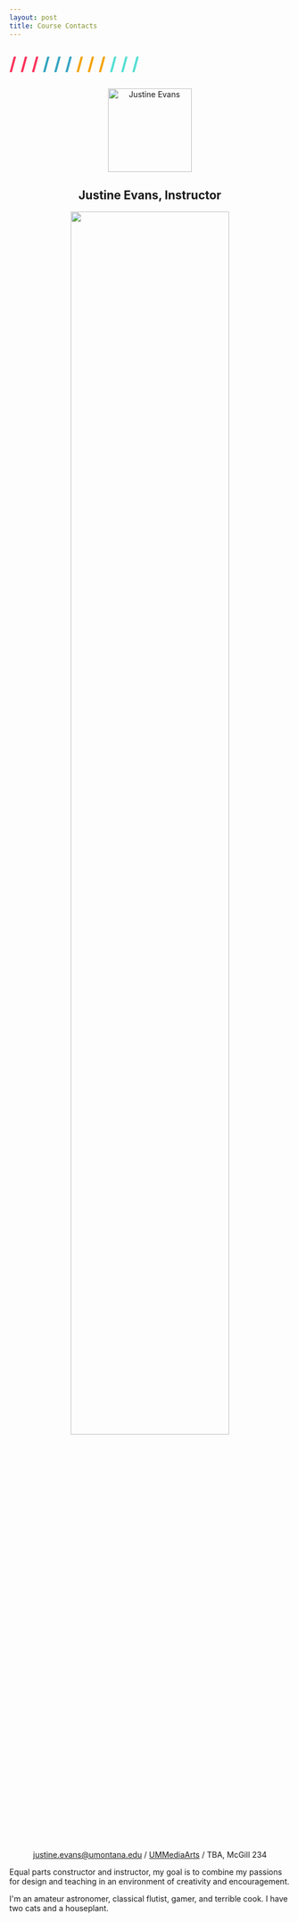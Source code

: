 ```yaml
---
layout: post
title: Course Contacts
---
```


<div style="margin: 25px 0;">
  <span style="color: #FC315A; font-size: xx-large; font-weight: bold">/ / / </span>
  <span style="color: #33A3C1; font-size: xx-large; font-weight: bold">/ / / </span>
  <span style="color: #F5A205; font-size: xx-large; font-weight: bold">/ / / </span>
  <span style="color: #53DFD3; font-size: xx-large; font-weight: bold">/ / /</span>
</div>


<div style="text-align: center;">
  <img src="../../../images/user-evans.png" title="Justine Evans" style="text-align: center; width: 150px; margin: auto;" />
  <h2>Justine Evans, Instructor</h2>

  <img src="../../../images/divider.svg" style="width: 75%;"/>
  <p>
   <a href="mailto:justine.evans@umontana.edu">justine.evans@umontana.edu</a> /
    <a href="https://ummediaarts.slack.com/"> UMMediaArts</a> / TBA, McGill 234
  </p>
</div>

<p>Equal parts constructor and instructor, my goal is to combine my passions for design and teaching in an environment of creativity and encouragement.</p>

<p>I'm an amateur astronomer, classical flutist, gamer, and terrible cook. I have two cats and a houseplant.</p>




<!--<div class="heading-container">
  <div class="line">
    <div class="box-pink">
      <div class="text">
        <p class="heading">Instructor</p>
        <div class="break"></div>
        <img src="../../../images/user-evans.png" title="Justine Evans" style="padding: 15px; margin-bottom: -1px;" />
      </div>
    </div>
  </div>
</div>-->
